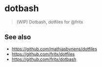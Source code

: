 # dotbash

> (WIP) Dotbash, dotfiles for @fritx

## See also

- https://github.com/mathiasbynens/dotfiles
- https://github.com/fritx/dotfiles
- https://github.com/fritx/dotbash
